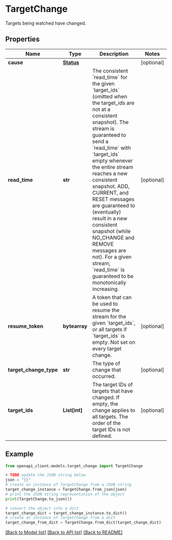 # TargetChange

Targets being watched have changed.

## Properties

Name | Type | Description | Notes
------------ | ------------- | ------------- | -------------
**cause** | [**Status**](Status.md) |  | [optional] 
**read_time** | **str** | The consistent &#x60;read_time&#x60; for the given &#x60;target_ids&#x60; (omitted when the target_ids are not at a consistent snapshot). The stream is guaranteed to send a &#x60;read_time&#x60; with &#x60;target_ids&#x60; empty whenever the entire stream reaches a new consistent snapshot. ADD, CURRENT, and RESET messages are guaranteed to (eventually) result in a new consistent snapshot (while NO_CHANGE and REMOVE messages are not). For a given stream, &#x60;read_time&#x60; is guaranteed to be monotonically increasing. | [optional] 
**resume_token** | **bytearray** | A token that can be used to resume the stream for the given &#x60;target_ids&#x60;, or all targets if &#x60;target_ids&#x60; is empty. Not set on every target change. | [optional] 
**target_change_type** | **str** | The type of change that occurred. | [optional] 
**target_ids** | **List[int]** | The target IDs of targets that have changed. If empty, the change applies to all targets. The order of the target IDs is not defined. | [optional] 

## Example

```python
from openapi_client.models.target_change import TargetChange

# TODO update the JSON string below
json = "{}"
# create an instance of TargetChange from a JSON string
target_change_instance = TargetChange.from_json(json)
# print the JSON string representation of the object
print(TargetChange.to_json())

# convert the object into a dict
target_change_dict = target_change_instance.to_dict()
# create an instance of TargetChange from a dict
target_change_from_dict = TargetChange.from_dict(target_change_dict)
```
[[Back to Model list]](../README.md#documentation-for-models) [[Back to API list]](../README.md#documentation-for-api-endpoints) [[Back to README]](../README.md)


